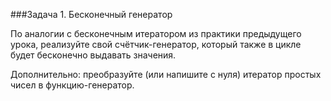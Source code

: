 ###Задача 1. Бесконечный генератор

По аналогии с бесконечным итератором из практики предыдущего урока, реализуйте свой счётчик-генератор, который также в цикле будет бесконечно выдавать значения.

Дополнительно: преобразуйте (или напишите с нуля) итератор простых чисел в функцию-генератор.